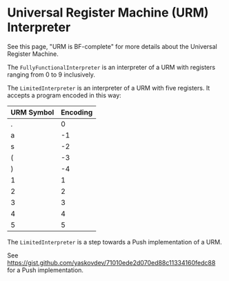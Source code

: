 # Universal Register Machine (URM) Interpreter

See this page, "URM is BF-complete" for more details about the Universal Register Machine.

The `FullyFunctionalInterpreter` is an interpreter of a URM with registers ranging from 0 to 9 inclusively.

The `LimitedInterpreter` is an interpreter of a URM with five registers. It accepts a program encoded in this way:

| URM Symbol | Encoding |
|------------|----------|
| .          | 0        |
| a          | -1       |
| s          | -2       |
| (          | -3       |
| )          | -4       |
| 1          | 1        |
| 2          | 2        |
| 3          | 3        |
| 4          | 4        |
| 5          | 5        |

The `LimitedInterpreter` is a step towards a Push implementation of a URM.

See https://gist.github.com/yaskovdev/71010ede2d070ed88c11334160fedc88 for a Push implementation.
